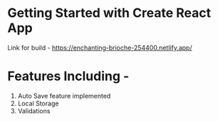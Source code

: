 # Getting Started with Create React App

Link for build - https://enchanting-brioche-254400.netlify.app/

# Features Including - 
1) Auto Save feature implemented
2) Local Storage 
3) Validations

